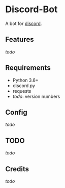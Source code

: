 # Discord-Bot
A bot for [discord](https://discordapp.com/).

## Features
*todo*

## Requirements
* Python 3.6+
* discord.py
* requests
* *todo*: version numbers

## Config
*todo*

## TODO
*todo*

## Credits
*todo*
